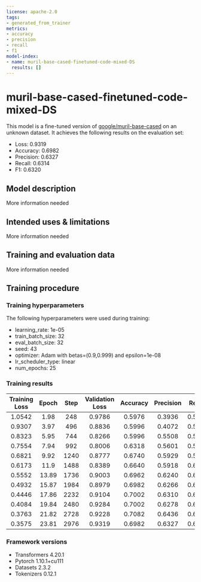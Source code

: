 ```yaml
---
license: apache-2.0
tags:
- generated_from_trainer
metrics:
- accuracy
- precision
- recall
- f1
model-index:
- name: muril-base-cased-finetuned-code-mixed-DS
  results: []
---
```


<!-- This model card has been generated automatically according to the information the Trainer had access to. You
should probably proofread and complete it, then remove this comment. -->

# muril-base-cased-finetuned-code-mixed-DS

This model is a fine-tuned version of [google/muril-base-cased](https://huggingface.co/google/muril-base-cased) on an unknown dataset.
It achieves the following results on the evaluation set:
- Loss: 0.9319
- Accuracy: 0.6982
- Precision: 0.6327
- Recall: 0.6314
- F1: 0.6320

## Model description

More information needed

## Intended uses & limitations

More information needed

## Training and evaluation data

More information needed

## Training procedure

### Training hyperparameters

The following hyperparameters were used during training:
- learning_rate: 1e-05
- train_batch_size: 32
- eval_batch_size: 32
- seed: 43
- optimizer: Adam with betas=(0.9,0.999) and epsilon=1e-08
- lr_scheduler_type: linear
- num_epochs: 25

### Training results

| Training Loss | Epoch | Step | Validation Loss | Accuracy | Precision | Recall | F1     |
|:-------------:|:-----:|:----:|:---------------:|:--------:|:---------:|:------:|:------:|
| 1.0542        | 1.98  | 248  | 0.9786          | 0.5976   | 0.3936    | 0.5454 | 0.4330 |
| 0.9307        | 3.97  | 496  | 0.8836          | 0.5996   | 0.4072    | 0.5604 | 0.4399 |
| 0.8323        | 5.95  | 744  | 0.8266          | 0.5996   | 0.5508    | 0.5720 | 0.4527 |
| 0.7554        | 7.94  | 992  | 0.8006          | 0.6318   | 0.5601    | 0.5838 | 0.5232 |
| 0.6821        | 9.92  | 1240 | 0.8777          | 0.6740   | 0.5929    | 0.5875 | 0.5836 |
| 0.6173        | 11.9  | 1488 | 0.8389          | 0.6640   | 0.5918    | 0.6031 | 0.5881 |
| 0.5552        | 13.89 | 1736 | 0.9003          | 0.6962   | 0.6240    | 0.6160 | 0.6191 |
| 0.4932        | 15.87 | 1984 | 0.8979          | 0.6982   | 0.6266    | 0.6231 | 0.6245 |
| 0.4446        | 17.86 | 2232 | 0.9104          | 0.7002   | 0.6310    | 0.6290 | 0.6298 |
| 0.4084        | 19.84 | 2480 | 0.9284          | 0.7002   | 0.6278    | 0.6255 | 0.6264 |
| 0.3763        | 21.82 | 2728 | 0.9228          | 0.7082   | 0.6436    | 0.6380 | 0.6398 |
| 0.3575        | 23.81 | 2976 | 0.9319          | 0.6982   | 0.6327    | 0.6314 | 0.6320 |


### Framework versions

- Transformers 4.20.1
- Pytorch 1.10.1+cu111
- Datasets 2.3.2
- Tokenizers 0.12.1
